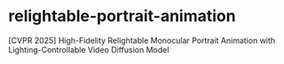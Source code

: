 # relightable-portrait-animation
[CVPR 2025] High-Fidelity Relightable Monocular Portrait Animation with Lighting-Controllable Video Diffusion Model
